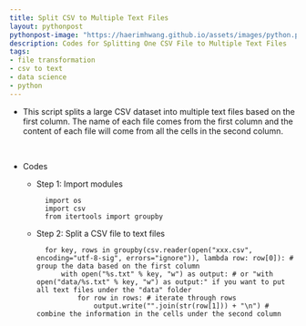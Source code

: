 ```yaml
---
title: Split CSV to Multiple Text Files
layout: pythonpost
pythonpost-image: "https://haerimhwang.github.io/assets/images/python.png"
description: Codes for Splitting One CSV File to Multiple Text Files
tags:
- file transformation
- csv to text
- data science
- python
---
```


* This script splits a large CSV dataset into multiple text files based on the first column. The name of each file comes from the first column and the content of each file will come from all the cells in the second column.  
<br>      

* Codes
    
    * Step 1: Import modules
        
            import os
            import csv 
            from itertools import groupby
      
        
    * Step 2: Split a CSV file to text files
        
            for key, rows in groupby(csv.reader(open("xxx.csv", encoding="utf-8-sig", errors="ignore")), lambda row: row[0]): # group the data based on the first column 
                with open("%s.txt" % key, "w") as output: # or "with open("data/%s.txt" % key, "w") as output:" if you want to put all text files under the "data" folder
                    for row in rows: # iterate through rows            
                        output.write("".join(str(row[1])) + "\n") # combine the information in the cells under the second column
            
